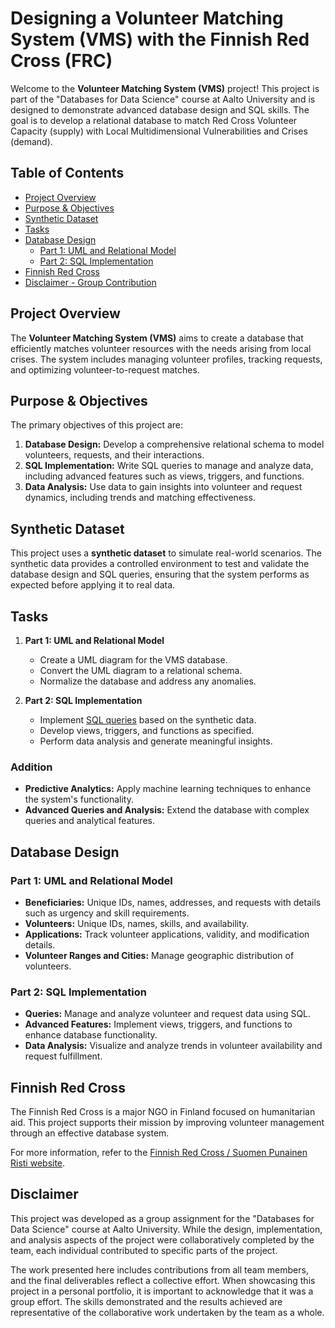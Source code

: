 # Designing a Volunteer Matching System (VMS) with the Finnish Red Cross (FRC)

Welcome to the **Volunteer Matching System (VMS)** project! This project is part of the "Databases for Data Science" course at Aalto University and is designed to demonstrate advanced database design and SQL skills. The goal is to develop a relational database to match Red Cross Volunteer Capacity (supply) with Local Multidimensional Vulnerabilities and Crises (demand).

## Table of Contents

- [Project Overview](#project-overview)
- [Purpose & Objectives](#purpose--objectives)
- [Synthetic Dataset](#synthetic-dataset)
- [Tasks](#tasks)
- [Database Design](#database-design)
  - [Part 1: UML and Relational Model](#part-1-uml-and-relational-model)
  - [Part 2: SQL Implementation](#part-2-sql-implementation)
- [Finnish Red Cross](#finnish-red-cross)
- [Disclaimer - Group Contribution](#disclaimer)


## Project Overview

The **Volunteer Matching System (VMS)** aims to create a database that efficiently matches volunteer resources with the needs arising from local crises. The system includes managing volunteer profiles, tracking requests, and optimizing volunteer-to-request matches.

## Purpose & Objectives

The primary objectives of this project are:
1. **Database Design:** Develop a comprehensive relational schema to model volunteers, requests, and their interactions.
2. **SQL Implementation:** Write SQL queries to manage and analyze data, including advanced features such as views, triggers, and functions.
3. **Data Analysis:** Use data to gain insights into volunteer and request dynamics, including trends and matching effectiveness.

## Synthetic Dataset

This project uses a **synthetic dataset** to simulate real-world scenarios. The synthetic data provides a controlled environment to test and validate the database design and SQL queries, ensuring that the system performs as expected before applying it to real data.

## Tasks

1. **Part 1: UML and Relational Model**
   - Create a UML diagram for the VMS database.
   - Convert the UML diagram to a relational schema.
   - Normalize the database and address any anomalies.

2. **Part 2: SQL Implementation**
   - Implement [SQL queries](Queries.sql) based on the synthetic data. 
   - Develop views, triggers, and functions as specified.
   - Perform data analysis and generate meaningful insights.

### Addition

- **Predictive Analytics:** Apply machine learning techniques to enhance the system's functionality.
- **Advanced Queries and Analysis:** Extend the database with complex queries and analytical features.

## Database Design

### Part 1: UML and Relational Model

- **Beneficiaries:** Unique IDs, names, addresses, and requests with details such as urgency and skill requirements.
- **Volunteers:** Unique IDs, names, skills, and availability.
- **Applications:** Track volunteer applications, validity, and modification details.
- **Volunteer Ranges and Cities:** Manage geographic distribution of volunteers.

### Part 2: SQL Implementation

- **Queries:** Manage and analyze volunteer and request data using SQL.
- **Advanced Features:** Implement views, triggers, and functions to enhance database functionality.
- **Data Analysis:** Visualize and analyze trends in volunteer availability and request fulfillment.

## Finnish Red Cross

The Finnish Red Cross is a major NGO in Finland focused on humanitarian aid. This project supports their mission by improving volunteer management through an effective database system.

For more information, refer to the [Finnish Red Cross / Suomen Punainen Risti website](https://www.redcross.fi/become-a-volunteer/?_gl=1*xmfpbl*_up*MQ..*_ga*MTA3NzMyMjgxLjE3MjI4NjUyOTI.*_ga_FMVLRNR4HM*MTcyMjg2NTI5MS4xLjAuMTcyMjg2NTI5MS4wLjAuMA..&gclid=Cj0KCQjw8MG1BhCoARIsAHxSiQmhio6MkeJXUGnz6DpHNzLAp39_tJ-SYiANoQmIi_Kt09lDjCd7V6QaAqcMEALw_wcB).

## Disclaimer
This project was developed as a group assignment for the "Databases for Data Science" course at Aalto University. While the design, implementation, and analysis aspects of the project were collaboratively completed by the team, each individual contributed to specific parts of the project.

The work presented here includes contributions from all team members, and the final deliverables reflect a collective effort. When showcasing this project in a personal portfolio, it is important to acknowledge that it was a group effort. The skills demonstrated and the results achieved are representative of the collaborative work undertaken by the team as a whole.
